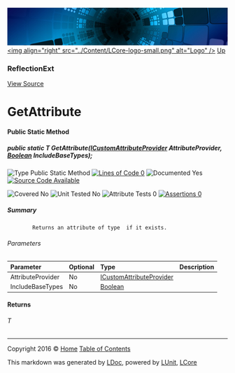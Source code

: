 ![](../Content/LCore-banner-small.png "")
[&lt;img align=&quot;right&quot; src=&quot;../Content/LCore-logo-small.png&quot; alt=&quot;Logo&quot; /&gt;](../../README.md)
[Up](ReflectionExt.md)

### ReflectionExt
[View Source](../Extensions/Reference%20Types/ReflectionExt.cs)

# GetAttribute

#### Public Static Method

##### public static T GetAttribute(<a href="https://msdn.microsoft.com/en-us/library/system.reflection.icustomattributeprovider.aspx" alt="">ICustomAttributeProvider</a> AttributeProvider, <a href="https://msdn.microsoft.com/en-us/library/system.boolean.aspx" alt="">Boolean</a> IncludeBaseTypes);

![Type Public Static Method](http://b.repl.ca/v1/Type-Public%20Static%20Method-Blue.png "") [![Lines of Code 0](http://b.repl.ca/v1/Lines%20of%20Code-0-red.png "")](../Extensions/Reference%20Types/ReflectionExt.cs#L222)    ![Documented Yes](http://b.repl.ca/v1/Documented-Yes-brightgreen.png "") [![Source Code Available](http://b.repl.ca/v1/Source%20Code-Available-brightgreen.png "")](../Extensions/Reference%20Types/ReflectionExt.cs#L222)

![Covered No](http://b.repl.ca/v1/Covered-No-red.png "") ![Unit Tested No](http://b.repl.ca/v1/Unit%20Tested-No-lightgrey.png "") ![Attribute Tests 0](http://b.repl.ca/v1/Attribute%20Tests-0-lightgrey.png "") [![Assertions 0](http://b.repl.ca/v1/Assertions-0-lightgrey.png "")](../Extensions/Reference%20Types/ReflectionExt.cs)

##### Summary

            Returns an attribute of type  if it exists.
            

###### Parameters

Parameter | Optional | Type | Description
:---  | :---  | :---  | :--- 
AttributeProvider | No | [ICustomAttributeProvider](https://msdn.microsoft.com/en-us/library/system.reflection.icustomattributeprovider.aspx) | 
IncludeBaseTypes | No | [Boolean](https://msdn.microsoft.com/en-us/library/system.boolean.aspx) | 


#### Returns

###### T



---

Copyright 2016 &copy; [Home](../../README.md) [Table of Contents](../../TableOfContents.md)

This markdown was generated by [LDoc](https://github.com/CodeSingularity/LDoc), powered by [LUnit](https://github.com/CodeSingularity/LUnit), [LCore](https://github.com/CodeSingularity/LCore)
